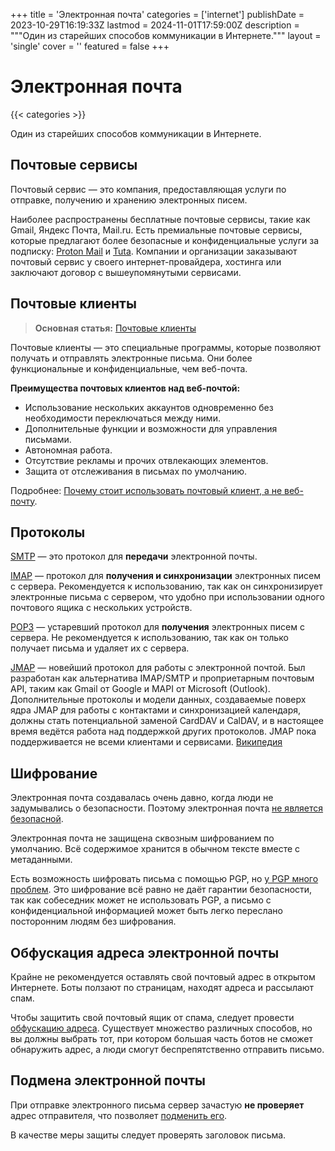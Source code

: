 +++
title = 'Электронная почта'
categories = ['internet']
publishDate = 2023-10-29T16:19:33Z
lastmod = 2024-11-01T17:59:00Z
description = """Один из старейших способов коммуникации в Интернете."""
layout = 'single'
cover = ''
featured = false
+++

# Электронная почта
{{< categories >}}

Один из старейших способов коммуникации в Интернете.

## Почтовые сервисы

Почтовый сервис — это компания, предоставляющая услуги по отправке, получению и
хранению электронных писем.

Наиболее распространены бесплатные почтовые сервисы, такие как Gmail, Яндекс
Почта, Mail.ru. Есть премиальные почтовые сервисы, которые предлагают более
безопасные и конфиденциальные услуги за подписку: [Proton Mail] и [Tuta].
Компании и организации заказывают почтовый сервис у своего интернет-провайдера,
хостинга или заключают договор с вышеупомянутыми сервисами.

[Proton Mail]: https://proton.me
[Tuta]: https://tuta.com

## Почтовые клиенты

> **Основная статья:** [Почтовые клиенты](clients)

Почтовые клиенты — это специальные программы, которые позволяют получать и
отправлять электронные письма. Они более функциональные и конфиденциальные, чем
веб-почта.

**Преимущества почтовых клиентов над веб-почтой:**
- Использование нескольких аккаунтов одновременно без необходимости
переключаться между ними.
- Дополнительные функции и возможности для управления письмами.
- Автономная работа.
- Отсутствие рекламы и прочих отвлекающих элементов.
- Защита от отслеживания в письмах по умолчанию.

Подробнее: [Почему стоит использовать почтовый клиент, а не веб-почту].

[Почему стоит использовать почтовый клиент, а не веб-почту]: https://telegra.ph/Pochemu-stoit-ispolzovat-pochtovyj-klient-a-ne-veb-pochtu-09-14

## Протоколы

[SMTP](https://ru.wikipedia.org/wiki/SMTP) — это протокол для **передачи**
электронной почты.

[IMAP](https://ru.wikipedia.org/wiki/IMAP) — протокол для **получения и
синхронизации** электронных писем с сервера. Рекомендуется к использованию, так
как он синхронизирует электронные письма с сервером, что удобно при
использовании одного почтового ящика с нескольких устройств.

[POP3](https://en.wikipedia.org/wiki/Post_Office_Protocol) — устаревший протокол
для **получения** электронных писем с сервера. Не рекомендуется к использованию,
так как он только получает письма и удаляет их с сервера.

[JMAP](https://jmap.io) — новейший протокол для работы с электронной почтой.
Был разработан как альтернатива IMAP/SMTP и проприетарным почтовым API, таким
как Gmail от Google и MAPI от Microsoft (Outlook). Дополнительные протоколы и
модели данных, создаваемые поверх ядра JMAP для работы с контактами и
синхронизацией календаря, должны стать потенциальной заменой CardDAV и CalDAV,
и в настоящее время ведётся работа над поддержкой других протоколов. JMAP пока
поддерживается не всеми клиентами и сервисами.
[Википедия](https://en.wikipedia.org/wiki/JSON_Meta_Application_Protocol)

## Шифрование

Электронная почта создавалась очень давно, когда люди не задумывались о
безопасности. Поэтому электронная почта [не является безопасной].

Электронная почта не защищена сквозным шифрованием по умолчанию. Всё содержимое
хранится в обычном тексте вместе с метаданными.

Есть возможность шифровать письма с помощью PGP, но [у PGP много проблем].
Это шифрование всё равно не даёт гарантии безопасности, так как собеседник
может не использовать PGP, а письмо с конфиденциальной информацией может быть
легко переслано посторонним людям без шифрования.

[не является безопасной]: https://news.ycombinator.com/item?id=16088386
[у PGP много проблем]: https://www.latacora.com/blog/2019/07/16/the-pgp-problem

## Обфускация адреса электронной почты

Крайне не рекомендуется оставлять свой почтовый адрес в открытом Интернете.
Боты ползают по страницам, находят адреса и рассылают спам.

Чтобы защитить свой почтовый ящик от спама, следует провести
[обфускацию адреса]. Существует множество различных способов, но вы должны
выбрать тот, при котором большая часть ботов не сможет обнаружить адрес, а люди
смогут беспрепятственно отправить письмо.

[обфускацию адреса]: https://spencermortensen.com/articles/email-obfuscation

## Подмена электронной почты

При отправке электронного письма сервер зачастую **не проверяет** адрес
отправителя, что позволяет [подменить его].

В качестве меры защиты следует проверять заголовок письма.

[подменить его]: https://en.wikipedia.org/wiki/Email_spoofing
